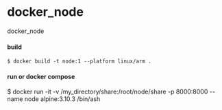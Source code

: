 # docker_node
docker_node


#### build 

```shell
$ docker build -t node:1 --platform linux/arm .
```


#### run or docker compose

$ docker run -it -v /my_directory/share:/root/node/share -p 8000:8000 --name node alpine:3.10.3 /bin/ash
```